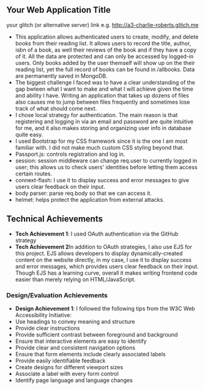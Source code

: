 ## Your Web Application Title

your glitch (or alternative server) link e.g. http://a3-charlie-roberts.glitch.me


- This application allows authenticated users to create, modify, and delete books from their reading list. It allows users to record the title, author, isbn of a book, as well their reviews of the book and if they have a copy of it. All the data are protected and can only be accessed by logged-in users. Only books added by the user themself will show up on the their reading list, yet the full record of books can be found in /allbooks. Data are permanently saved in MongoDB.
- The biggest challenge I faced was to have a clear understanding of the gap bwteen what I want to make and what I will achieve given the time and ability I have. Writing an application that takes up dozens of files also causes me to jump between files frequently and sometimes lose track of what should come next.
- I chose local strategy for authentication. The main reason is that registering and logging in via an email and password are quite intuitive for me, and it also makes storing and organizing user info in database quite easy.
- I used Bootstrap for my CSS framework since it is the one I am most familiar with. I did not make much custom CSS styling beyond that.
- Passport.js: controls registration and log in.
- session: session middleware can change req.user to currently logged in user; this allows us to check users' identities before letting them access certain routes.
- connext-flash: I use it to display success and error messages to give users clear feedback on their input.
- body parser: parse req.body so that we can access it.
- helmet: helps protect the application from external attacks.
## Technical Achievements
- **Tech Achievement 1**: I used OAuth authentication via the GitHub strategy
- **Tech Achievement 2**In addition to OAuth strategies, I also use EJS for this project. EJS allows developers to display dynamically-created content on the website directly, in my case, I use it to display success and error messages, which provides users clear feedback on their input. Though EJS has a learning curve, overall it makes writing frontend code easier than merely relying on HTML/JavaScript.

### Design/Evaluation Achievements
- **Design Achievement 1**: I followed the following tips from the W3C Web Accessibility Initiative:
- Use headings to convey meaning and structure
- Provide clear instructions
- Provide sufficient contrast between foreground and background
- Ensure that interactive elements are easy to identify
- Provide clear and consistent navigation options
- Ensure that form elements include clearly associated labels
- Provide easily identifiable feedback
- Create designs for different viewport sizes
- Associate a label with every form control
- Identify page language and language changes
